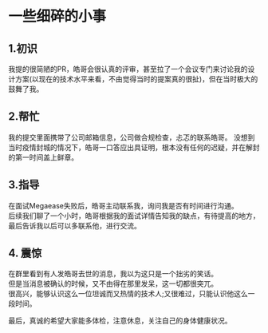 # 一些细碎的小事

## 1.初识

我提的很简陋的PR，皓哥会很认真的评审，甚至拉了一个会议专门来讨论我的设计方案(以现在的技术水平来看，不由觉得当时的提案真的很扯)，但在当时极大的鼓舞了我。

## 2.帮忙

我的提交里面携带了公司邮箱信息，公司做合规检查，忐忑的联系皓哥。
没想到当时疫情封城的情况下，皓哥一口答应出具证明，根本没有任何的迟疑，并在解封的第一时间盖上鲜章。

## 3.指导

在面试Megaease失败后，皓哥主动联系我，询问我是否有时间进行沟通。  
后续我们聊了一个小时，皓哥根据我的面试详情告知我的缺点，有待提高的地方，最后告诉我以后可以多联系他，进行交流。  

## 4. 震惊

在群里看到有人发皓哥去世的消息，我以为这只是一个拙劣的笑话。  
但是当消息被确认的时候，又不由得在那里发呆，这一切都很突兀。  
很高兴，能够认识这么一位坦诚而又热情的技术人;又很难过，只能认识他这么一段时间。

最后，真诚的希望大家能多体检，注意休息，关注自己的身体健康状况。
